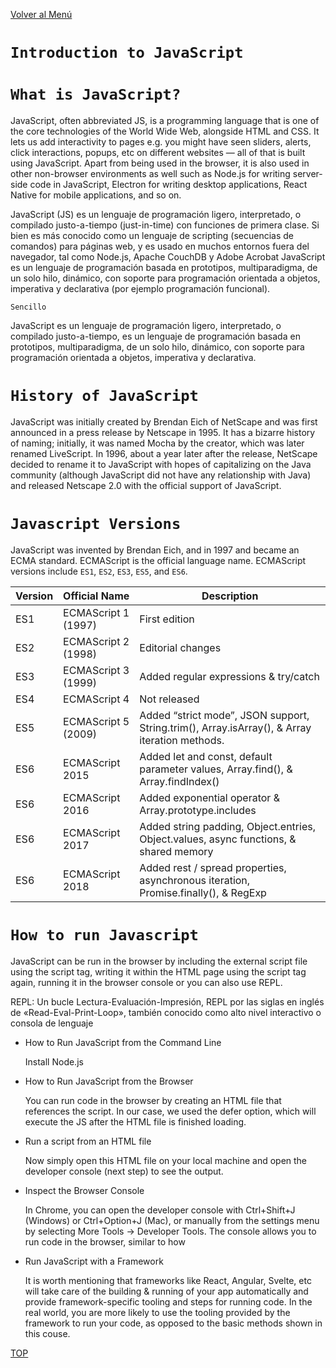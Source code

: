 [Volver al Menú](../root.md)

# `Introduction to JavaScript`

# `What is JavaScript?`

JavaScript, often abbreviated JS, is a programming language that is one of the core technologies of the World Wide Web, alongside HTML and CSS. It lets us add interactivity to pages e.g. you might have seen sliders, alerts, click interactions, popups, etc on different websites — all of that is built using JavaScript. Apart from being used in the browser, it is also used in other non-browser environments as well such as Node.js for writing server-side code in JavaScript, Electron for writing desktop applications, React Native for mobile applications, and so on.

JavaScript (JS) es un lenguaje de programación ligero, interpretado, o compilado justo-a-tiempo (just-in-time) con funciones de primera clase. Si bien es más conocido como un lenguaje de scripting (secuencias de comandos) para páginas web, y es usado en muchos entornos fuera del navegador, tal como Node.js, Apache CouchDB y Adobe Acrobat JavaScript es un lenguaje de programación basada en prototipos, multiparadigma, de un solo hilo, dinámico, con soporte para programación orientada a objetos, imperativa y declarativa (por ejemplo programación funcional).

`Sencillo`

JavaScript es un lenguaje de programación ligero, interpretado, o compilado justo-a-tiempo, es un lenguaje de programación basada en prototipos, multiparadigma, de un solo hilo, dinámico, con soporte para programación orientada a objetos, imperativa y declarativa.

# `History of JavaScript `

JavaScript was initially created by Brendan Eich of NetScape and was first announced in a press release by Netscape in 1995. It has a bizarre history of naming; initially, it was named Mocha by the creator, which was later renamed LiveScript. In 1996, about a year later after the release, NetScape decided to rename it to JavaScript with hopes of capitalizing on the Java community (although JavaScript did not have any relationship with Java) and released Netscape 2.0 with the official support of JavaScript. 

# `Javascript Versions`

JavaScript was invented by Brendan Eich, and in 1997 and became an ECMA standard. ECMAScript is the official language name. ECMAScript versions include `ES1`, `ES2`, `ES3`, `ES5`, and `ES6`.

Version	| Official Name | Description
---|---|---
ES1	| ECMAScript 1 (1997)	| First edition
ES2	| ECMAScript 2 (1998) |	Editorial changes
ES3	| ECMAScript 3 (1999)	| Added regular expressions & try/catch
ES4	| ECMAScript 4	| Not released
ES5	| ECMAScript 5 (2009)	| Added “strict mode”, JSON support, String.trim(), Array.isArray(), & Array iteration methods.
ES6	| ECMAScript 2015	| Added let and const, default parameter values, Array.find(), & Array.findIndex()
ES6	| ECMAScript 2016	| Added exponential operator & Array.prototype.includes
ES6	| ECMAScript 2017	| Added string padding, Object.entries, Object.values, async functions, & shared memory
ES6	| ECMAScript 2018	| Added rest / spread properties, asynchronous iteration, Promise.finally(), & RegExp

# `How to run Javascript`

JavaScript can be run in the browser by including the external script file using the script tag, writing it within the HTML page using the script tag again, running it in the browser console or you can also use REPL.

REPL: Un bucle Lectura-Evaluación-Impresión, REPL por las siglas en inglés de «Read-Eval-Print-Loop», también conocido como alto nivel interactivo o consola de lenguaje

- How to Run JavaScript from the Command Line

    Install Node.js

- How to Run JavaScript from the Browser

    You can run code in the browser by creating an HTML file that references the script. In our case, we used the defer option, which will execute the JS after the HTML file is finished loading.

- Run a script from an HTML file

    Now simply open this HTML file on your local machine and open the developer console (next step) to see the output.

- Inspect the Browser Console

    In Chrome, you can open the developer console with Ctrl+Shift+J (Windows) or Ctrl+Option+J (Mac), or manually from the settings menu by selecting More Tools -> Developer Tools. The console allows you to run code in the browser, similar to how

- Run JavaScript with a Framework

    It is worth mentioning that frameworks like React, Angular, Svelte, etc will take care of the building & running of your app automatically and provide framework-specific tooling and steps for running code. In the real world, you are more likely to use the tooling provided by the framework to run your code, as opposed to the basic methods shown in this couse.

[TOP](#introduction-to-javascript)